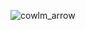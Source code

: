 ![cowlm_arrow](https://user-images.githubusercontent.com/79029257/132750190-23e65023-d4de-4f41-a55e-f086122b0673.png)

